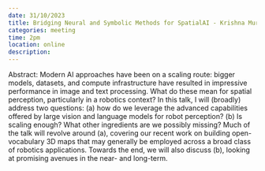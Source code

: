 ```yaml
---
date: 31/10/2023
title: Bridging Neural and Symbolic Methods for SpatialAI - Krishna Murthy Jatavallabhula (MIT CSAIL)
categories: meeting
time: 2pm
location: online
description:
---
```

Abstract: Modern AI approaches have been on a scaling route: bigger models, datasets, and compute infrastructure have resulted in impressive performance in image and text processing. What do these mean for spatial perception, particularly in a robotics context? In this talk, I will (broadly) address two questions: (a) how do we leverage the advanced capabilities offered by large vision and language models for robot perception? (b) Is scaling enough? What other ingredients are we possibly missing? Much of the talk will revolve around (a), covering our recent work on building open-vocabulary 3D maps that may generally be employed across a broad class of robotics applications. Towards the end, we will also discuss (b), looking at promising avenues in the near- and long-term.